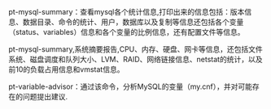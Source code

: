 pt-mysql-summary：查看mysql各个统计信息,打印出来的信息包括：版本信息、数据目录、命令的统计、用户，数据库以及复制等信息还包括各个变量（status、variables）信息和各个变量的比例信息，还有配置文件等信息。

pt-mysql-summary,系统摘要报告,CPU、内存、硬盘、网卡等信息，还包括文件系统、磁盘调度和队列大小、LVM、RAID、网络链接信息、netstat的统计，以及前10的负载占用信息和vmstat信息。

pt-variable-advisor：通过该命令，分析MySQL的变量（my.cnf），并对可能存在的问题提出建议.
